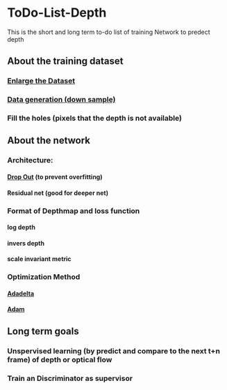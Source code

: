 # ToDo-List-Depth
This is the short and long term to-do list of training Network to predect depth

## About the training dataset
### [Enlarge the Dataset](./Enlarge_the_dataset/README.md)
### [Data generation (down sample)](./Data_generation/README.md)
### Fill the holes (pixels that the depth is not available)

## About the network
### Architecture:
#### [Drop Out](./Drop_out/README.md) (to prevent overfitting)
#### Residual net (good for deeper net)

### Format of Depthmap and loss function
#### log depth
#### invers depth
#### scale invariant metric

### Optimization Method
#### [Adadelta](https://arxiv.org/abs/1212.5701)
#### [Adam](https://arxiv.org/abs/1412.6980v8)

## Long term goals
### Unspervised learning (by predict and compare to the next t+n frame) of depth or optical flow
### Train an Discriminator as supervisor
